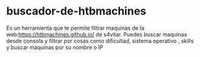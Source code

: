 # buscador-de-htbmachines
Es un herramienta que te permite filtrar maquinas de la web:https://htbmachines.github.io/ de s4vitar.  Puedes buscar maquinas desde consola y filtrar por cosas como dificultad, sistema operativo , skills y  buscar maquinas por su nombre o IP
